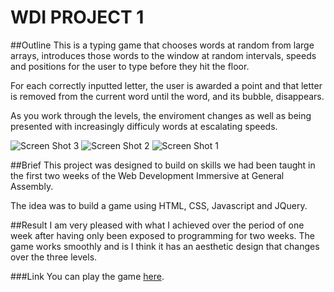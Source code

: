 # WDI PROJECT 1

##Outline
This is a typing game that chooses words at random from large arrays, introduces those words to the window at random intervals, speeds and positions for the user to type before they hit the floor.

For each correctly inputted letter, the user is awarded a point and that letter is removed from the current word until the word, and its bubble, disappears.

As you work through the levels, the enviroment changes as well as being presented with increasingly difficuly words at escalating speeds.

![Screen Shot 3](http://i.imgur.com/ntwGkJH.png)
![Screen Shot 2](http://i.imgur.com/BsB6PX1.png)
![Screen Shot 1](http://i.imgur.com/CP0v66Q.png)


##Brief
This project was designed to build on skills we had been taught in the first two weeks of the Web Development Immersive at General Assembly.

The idea was to build a game using HTML, CSS, Javascript and JQuery.

##Result
I am very pleased with what I achieved over the period of one week after having only been exposed to programming for two weeks. The game works smoothly and is I think it has an aesthetic design that changes over the three levels.

###Link
You can play the game [here](https://desolate-sea-91314.herokuapp.com/).

